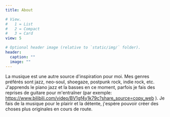 ```yaml
---
title: About

# View.
#   1 = List
#   2 = Compact
#   3 = Card
view: 5

# Optional header image (relative to `static/img/` folder).
header:
  caption: ""
  image: ""
---
```


La musique est une autre source d'inspiration pour moi. Mes genres préférés sont jazz, neo-soul, shoegaze, postpunk rock, indie rock, etc. J'apprends le piano jazz et la basses en ce moment, 
parfois je fais des reprises de guitare pour m'entraîner (par exemple: https://www.bilibili.com/video/BV1gf4y1k79c?share_source=copy_web ). Je fais de la musique pour le plairir et la détente, j'espère pouvoir créer des choses plus originales en cours de route.